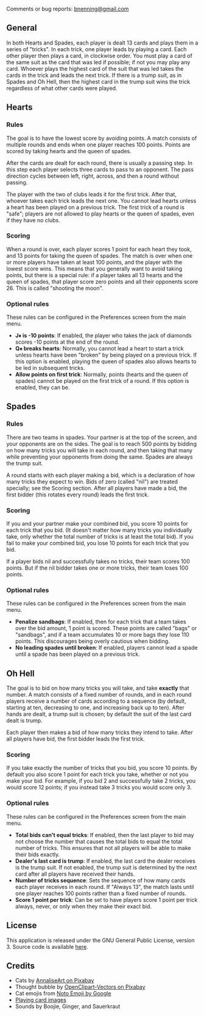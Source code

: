 Comments or bug reports: [bnenning@gmail.com](mailto:bnenning@gmail.com)

## General

In both Hearts and Spades, each player is dealt 13 cards and plays them in a series of "tricks".
In each trick, one player leads by playing a card. Each other player then plays a card, in
clockwise order. You must play a card of the same suit as the card that was led if possible; if not
you may play any card. Whoever plays the highest card of the suit that was led takes the cards in
the trick and leads the next trick. If there is a trump suit, as in Spades and Oh Hell, then the
highest card in the trump suit wins the trick regardless of what other cards were played.

## Hearts

### Rules
The goal is to have the lowest score by avoiding points. A match consists of multiple rounds and
ends when one player reaches 100 points. Points are scored by taking hearts and the queen of spades.

After the cards are dealt for each round, there is usually a passing step. In this step each player
selects three cards to pass to an opponent. The pass direction cycles between left, right, across,
and then a round without passing.

The player with the two of clubs leads it for the first trick. After that, whoever takes each
trick leads the next one. You cannot lead hearts unless a heart has been played on a previous trick.
The first trick of a round is "safe"; players are not allowed to play hearts or the queen of spades,
even if they have no clubs.

### Scoring
When a round is over, each player scores 1 point for each heart they took, and 13 points for taking
the queen of spades. The match is over when one or more players have taken at least 100 points, and
the player with the lowest score wins. This means that you generally want to avoid taking
points, but there is a special rule: if a player takes all 13 hearts and the queen of spades, that
player score zero points and all their opponents score 26. This is called "shooting the moon".

### Optional rules
These rules can be configured in the Preferences screen from the main menu.
- **J♦ is -10 points**: If enabled, the player who takes the jack of diamonds scores -10 points at the
end of the round.
- **Q♠ breaks hearts**: Normally, you cannot lead a heart to start a trick unless hearts have been
"broken" by being played on a previous trick. If this option is enabled, playing the queen of spades
also allows hearts to be led in subsequent tricks.
- **Allow points on first trick**: Normally, points (hearts and the queen of spades) cannot be played on
the first trick of a round. If this option is enabled, they can be.


## Spades

### Rules
There are two teams in spades. Your partner is at the top of the screen, and your opponents are on
the sides. The goal is to reach 500 points by bidding on how many tricks you will take in each
round, and then taking that many while preventing your opponents from doing the same. Spades are
always the trump suit.

A round starts with each player making a bid, which is a declaration of how many tricks they expect
to win. Bids of zero (called "nil") are treated specially; see the Scoring section. After all
players have made a bid, the first bidder (this rotates every round) leads the first trick.

### Scoring
If you and your partner make your combined bid, you score 10 points for each trick that you bid.
(It doesn't matter how many tricks you individually take, only whether the total number of tricks
is at least the total bid). If you fail to make your combined bid, you lose 10 points for each
trick that you bid.

If a player bids nil and successfully takes no tricks, their team scores 100 points. But if the nil
bidder takes one or more tricks, their team loses 100 points.

### Optional rules
These rules can be configured in the Preferences screen from the main menu.
- **Penalize sandbags**: If enabled, then for each trick that a team takes over the bid amount, 1 point
is scored. These points are called "bags" or "sandbags", and if a team accumulates 10 or more bags
they lose 110 points. This discourages being overly cautious when bidding.
- **No leading spades until broken**: If enabled, players cannot lead a spade until a spade has been
played on a previous trick.


## Oh Hell
The goal is to bid on how many tricks you will take, and take **exactly** that number. A match
consists of a fixed number of rounds, and in each round players receive a number of cards according
to a sequence (by default, starting at ten, decreasing to one, and increasing back up to ten).
After hands are dealt, a trump suit is chosen; by default the suit of the last card dealt is trump.

Each player then makes a bid of how many tricks they intend to take. After all players have bid,
the first bidder leads the first trick.

### Scoring
If you take exactly the number of tricks that you bid, you score 10 points. By default you also
score 1 point for each trick you take, whether or not you make your bid. For example, if you bid
2 and successfully take 2 tricks, you would score 12 points; if you instead take 3 tricks you would
score only 3.

### Optional rules
These rules can be configured in the Preferences screen from the main menu.
- **Total bids can't equal tricks**: If enabled, then the last player to bid may not choose the number
that causes the total bids to equal the total number of tricks. This ensures that not all players
will be able to make their bids exactly.
- **Dealer's last card is trump**: If enabled, the last card the dealer receives is the trump suit.
If not enabled, the trump suit is determined by the next card after all players have received
their hands.
- **Number of tricks sequence**: Sets the sequence of how many cards each player receives in each round.
If "Always 13", the match lasts until one player reaches 100 points rather than a fixed number
of rounds.
- **Score 1 point per trick**: Can be set to have players score 1 point per trick always, never, or
only when they make their exact bid.

## License

This application is released under the GNU General Public License, version 3. Source code is
available [here](https://github.com/dozingcat/CardsWithCats).


## Credits

- Cats by [AnnaliseArt on Pixabay](https://pixabay.com/illustrations/cats-hanging-cats-kitty-cat-paw-3611310/)
- Thought bubble by [OpenClipart-Vectors on Pixabay](https://pixabay.com/vectors/balloon-bubble-speech-thought-150981/)
- Cat emojis from [Noto Emoji by Google](https://github.com/googlefonts/noto-emoji/)
- [Playing card images](https://code.google.com/archive/p/vector-playing-cards/)
- Sounds by Boojie, Ginger, and Sauerkraut